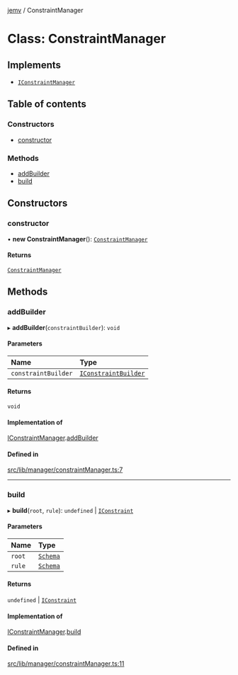 [jemv](../README.md) / ConstraintManager

# Class: ConstraintManager

## Implements

- [`IConstraintManager`](../interfaces/IConstraintManager.md)

## Table of contents

### Constructors

- [constructor](ConstraintManager.md#constructor)

### Methods

- [addBuilder](ConstraintManager.md#addbuilder)
- [build](ConstraintManager.md#build)

## Constructors

### constructor

• **new ConstraintManager**(): [`ConstraintManager`](ConstraintManager.md)

#### Returns

[`ConstraintManager`](ConstraintManager.md)

## Methods

### addBuilder

▸ **addBuilder**(`constraintBuilder`): `void`

#### Parameters

| Name | Type |
| :------ | :------ |
| `constraintBuilder` | [`IConstraintBuilder`](../interfaces/IConstraintBuilder.md) |

#### Returns

`void`

#### Implementation of

[IConstraintManager](../interfaces/IConstraintManager.md).[addBuilder](../interfaces/IConstraintManager.md#addbuilder)

#### Defined in

[src/lib/manager/constraintManager.ts:7](https://github.com/data7expressions/jemv/blob/f58946d/src/lib/manager/constraintManager.ts#L7)

___

### build

▸ **build**(`root`, `rule`): `undefined` \| [`IConstraint`](../interfaces/IConstraint.md)

#### Parameters

| Name | Type |
| :------ | :------ |
| `root` | [`Schema`](../interfaces/Schema.md) |
| `rule` | [`Schema`](../interfaces/Schema.md) |

#### Returns

`undefined` \| [`IConstraint`](../interfaces/IConstraint.md)

#### Implementation of

[IConstraintManager](../interfaces/IConstraintManager.md).[build](../interfaces/IConstraintManager.md#build)

#### Defined in

[src/lib/manager/constraintManager.ts:11](https://github.com/data7expressions/jemv/blob/f58946d/src/lib/manager/constraintManager.ts#L11)
